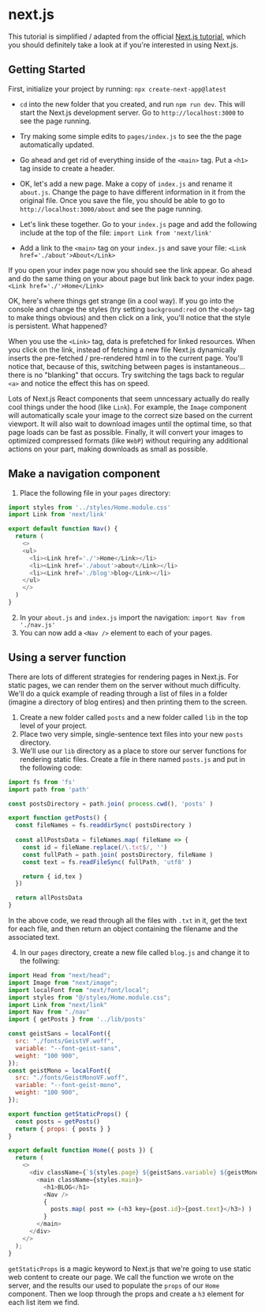 # next.js
This tutorial is simplified / adapted from the official [Next.js tutorial](https://nextjs.org/learn/basics/create-nextjs-app), which you should definitely take a look at if you're interested in using Next.js.

## Getting Started
First, initialize your project by running:
`npx create-next-app@latest`

- `cd` into the new folder that you created, and run `npm run dev`. This will start the Next.js development
server. Go to `http://localhost:3000` to see the page running.

- Try making some simple edits to `pages/index.js` to see the the page automatically updated. 

- Go ahead and get rid of everything inside of the `<main>` tag. Put a `<h1>` tag inside to create a header.

- OK, let's add a new page. Make a copy of `index.js` and rename it `about.js`. Change the page to have different information in it from the original file. Once you save the file, you should be able to go to `http://localhost:3000/about` and see the page running.

- Let's link these together. Go to your `index.js` page and add the following include at the top of the file:
`import Link from 'next/link'`

- Add a link to the `<main>` tag on your `index.js` and save your file:
`<Link href='./about'>About</Link>`

If you open your index page now you should see the link appear. Go ahead and do the same thing on your about page but link back to your index page.
`<Link href='./'>Home</Link>`

OK, here's where things get strange (in a cool way). If you go into the console and change the styles (try setting `background:red` on the `<body>` tag to make things obvious) and then click on a link, you'll notice that the style is persistent. What happened?

When you use the `<Link>` tag, data is prefetched for linked resources. When you click on the link, instead of fetching a new file Next.js dynamically inserts the pre-fetched / pre-rendered html in to the current page. You'll notice that, because of this, switching between pages is instantaneous... there is no "blanking" that occurs. Try switching the tags back to regular `<a>` and notice the effect this has on speed.

Lots of Next.js React components that seem unncessary actually do really cool things under the hood (like `Link`). For example, the `Image` component will automatically scale your image to the correct size based on the current viewport. It will also wait to download images until the optimal time, so that page loads can be fast as possible. Finally, it will convert your images to optimized compressed formats (like `WebP`) without requiring any additional actions on your part, making downloads as small as possible.

## Make a navigation component
1. Place the following file in your `pages` directory:

```js
import styles from '../styles/Home.module.css'
import Link from 'next/link'

export default function Nav() {
  return (
    <>
    <ul>
      <li><Link href='./'>Home</Link></li>
      <li><Link href='./about'>about</Link></li>
      <li><Link href='./blog'>blog</Link></li>
    </ul>
    </>
  )
}
```

2. In your `about.js` and `index.js` import the navigation: `import Nav from './nav.js'`
3. You can now add a `<Nav />` element to each of your pages.

## Using a server function
There are lots of different strategies for rendering pages in Next.js. For static pages, we can render them on the server without much difficulty. We'll do a quick example of reading through a list of files in a folder (imagine a directory of blog entires) and then printing them to the screen.

1. Create a new folder called `posts` and a new folder called `lib` in the top level of your project.
2. Place two very simple, single-sentence text files into your new `posts` directory.
3. We'll use our `lib` directory as a place to store our server functions for rendering static files. Create a file in there named `posts.js` and put in the following code:

```js
import fs from 'fs'
import path from 'path'

const postsDirectory = path.join( process.cwd(), 'posts' )

export function getPosts() {
  const fileNames = fs.readdirSync( postsDirectory )
  
  const allPostsData = fileNames.map( fileName => {
    const id = fileName.replace(/\.txt$/, '')
    const fullPath = path.join( postsDirectory, fileName )
    const text = fs.readFileSync( fullPath, 'utf8' )

    return { id,tex }
  })

  return allPostsData
}
```

In the above code, we read through all the files with `.txt` in it, get the text for each file, and then return an object containing the filename and the associated text.

4. In our `pages` directory, create a new file called `blog.js` and change it to the follwing:

```js
import Head from "next/head";
import Image from "next/image";
import localFont from "next/font/local";
import styles from "@/styles/Home.module.css";
import Link from "next/link"
import Nav from "./nav"
import { getPosts } from '../lib/posts'

const geistSans = localFont({
  src: "./fonts/GeistVF.woff",
  variable: "--font-geist-sans",
  weight: "100 900",
});
const geistMono = localFont({
  src: "./fonts/GeistMonoVF.woff",
  variable: "--font-geist-mono",
  weight: "100 900",
});

export function getStaticProps() {
  const posts = getPosts()
  return { props: { posts } }
}

export default function Home({ posts }) {
  return (
    <>
      <div className={`${styles.page} ${geistSans.variable} ${geistMono.variable}`}>
        <main className={styles.main}>
          <h1>BLOG</h1>
          <Nav />
          {
            posts.map( post => (<h3 key={post.id}>{post.text}</h3>) )
          }
        </main>
      </div>
    </>
  );
}
```

`getStaticProps` is a magic keyword to Next.js that we're going to use static web content to create our page. We call the function we wrote on the server, and the results our used to populate the `props` of our `Home` component. Then we loop through the props and create a `h3` element for each list item we find.
